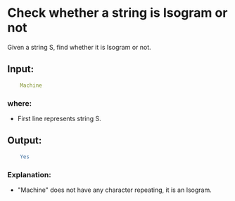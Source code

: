 # Check whether a string is Isogram or not

Given a string S, find whether it is Isogram or not.

 

## Input:
```yaml
    Machine
```


### where:

- First line represents string S.
 

## Output:
```yaml
    Yes
```
 

### Explanation:

- "Machine" does not have any character repeating, it is an Isogram.
